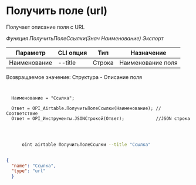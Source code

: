 ﻿---
sidebar_position: 10
---

# Получить поле (url)
 Получает описание поля с URL


*Функция ПолучитьПолеСсылки(Знач Наименование) Экспорт*

  | Параметр | CLI опция | Тип | Назначение |
  |-|-|-|-|
  | Наименование | --title | Строка | Наименование поля |

  
  Возвращаемое значение:   Структура -  Описание поля

```bsl title="Пример кода"
	
  
  Наименование = "Ссылка";
  
  Ответ = OPI_Airtable.ПолучитьПолеСсылки(Наименование); //Соответствие
  Ответ = OPI_Инструменты.JSONСтрокой(Ответ);            //JSON строка
  
	
```

```sh title="Пример команды CLI"
    
      oint airtable ПолучитьПолеСсылки --title "Ссылка"


```


```json title="Результат"

{
  "name": "Ссылка",
  "type": "url"
  }

```
